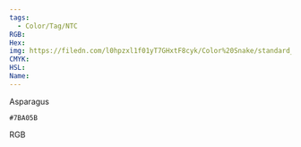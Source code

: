 ```yaml
---
tags:
  - Color/Tag/NTC
RGB:
Hex:
img: https://filedn.com/l0hpzxl1f01yT7GHxtF8cyk/Color%20Snake/standard_csv_to_svg//7BA05B.svg
CMYK:
HSL:
Name:
---
```

Asparagus
```palette
#7BA05B
```
RGB
